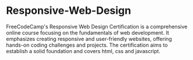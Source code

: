 # Responsive-Web-Design
FreeCodeCamp's Responsive Web Design Certification is a comprehensive online course focusing on the fundamentals of web development. It emphasizes creating responsive and user-friendly websites, offering hands-on coding challenges and projects. The certification aims to establish a solid foundation and covers html, css and javascript.
